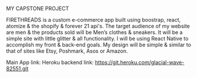 MY CAPSTONE PROJECT


FIRETHREADS is a custom e-commerce app built using boostrap, react, atomize & the shopify & forever 21 api's. 
The target audience of my website are men & the products sold will be Men’s clothes & sneakers. 
It will be a simple site with little glitter & all functionality. 
I will be using React Native to accomplish my front & back-end goals. 
My design will be simple & similar to that of sites like Etsy, Poshmark, Asos or Amazon. 

Main App link: 
Heroku backend link: https://git.heroku.com/glacial-wave-82551.git
